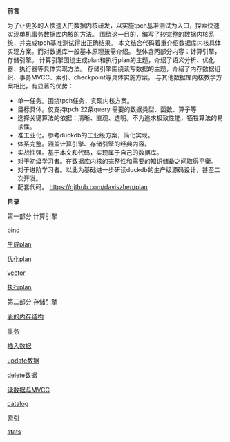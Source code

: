 
**前言**

为了让更多的人快速入门数据内核研发，以实施tpch基准测试为入口，探索快速实现单机事务数据库内核的方法。
围绕这一目的，编写了较完整的数据内核系统，并完成tpch基准测试得出正确结果。
本文结合代码着重介绍数据库内核具体实现方案。而对数据库一般基本原理按需介绍。
整体含两部分内容：计算引擎，存储引擎。
计算引擎围绕生成plan和执行plan的主题，介绍了语义分析、优化器、执行器等具体实现方法。
存储引擎围绕读写数据的主题，介绍了内存数据组织、事务MVCC、索引、checkpoint等具体实施方案。
与其他数据库内核教学方案相比，有显著的优势：
- 单一任务。围绕tpch任务，实现内核方案。
- 目标具体。仅支持tpch 22条query 需要的数据类型、函数、算子等
- 选择关键算法的依据：清晰、直观、透明。不为追求极致性能，牺牲算法的易读性。
- 准工业化。参考duckdb的工业级方案，简化实现。
- 体系完整。涵盖计算引擎、存储引擎的经典内容。
- 实战性强。基于本文和代码，实现属于自己的数据库。
- 对于初级学习者。在数据库内核的完整性和需要的知识储备之间取得平衡。
- 对于进阶学习者。以此为基础进一步研读duckdb的生产级源码设计，甚至二次开发。
- 配套代码。 https://github.com/daviszhen/plan


**目录**

第一部分 计算引擎

[bind](./计算/bind.md) 

[生成plan](./计算/生成plan.md)

[优化plan](./计算/优化plan.md)

[vector](vector.md)

[执行plan](./计算/执行plan.md)

第二部分 存储引擎

[表的内存结构](./存储/表的内存结构.md)

[事务](./存储/事务.md)

[插入数据](./存储/插入数据.md)

[update数据](./存储/update数据.md) 

[delete数据](./存储/delete数据.md)

[读数据与MVCC](./存储/读数据与MVCC.md)

[catalog](./存储/catalog.md)

[索引](./存储/索引.md)

[stats](./存储/stats.md)
